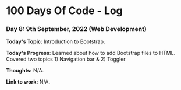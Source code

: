 # 100 Days Of Code - Log

### Day 8: 9th September, 2022 (Web Development)

**Today's Topic**: Introduction to Bootstrap.

**Today's Progress**: Learned about how to add Bootstrap files to HTML. Covered two topics 1) Navigation bar & 2) Toggler

**Thoughts:** N/A.

**Link to work:** N/A.
